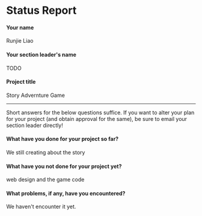 # Status Report

#### Your name

Runjie Liao

#### Your section leader's name

TODO

#### Project title

Story Advernture Game

***

Short answers for the below questions suffice. If you want to alter your plan for your project (and obtain approval for the same), be sure to email your section leader directly!

#### What have you done for your project so far?

We still creating about the story

#### What have you not done for your project yet?

web design and the game code

#### What problems, if any, have you encountered?

We haven't encounter it yet.

